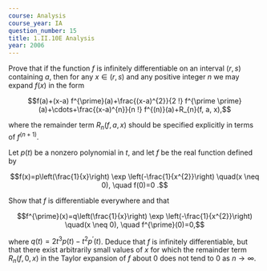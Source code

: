 ```yaml
---
course: Analysis
course_year: IA
question_number: 15
title: 1.II.10E Analysis
year: 2006
---
```



Prove that if the function $f$ is infinitely differentiable on an interval $(r, s)$ containing $a$, then for any $x \in(r, s)$ and any positive integer $n$ we may expand $f(x)$ in the form

$$f(a)+(x-a) f^{\prime}(a)+\frac{(x-a)^{2}}{2 !} f^{\prime \prime}(a)+\cdots+\frac{(x-a)^{n}}{n !} f^{(n)}(a)+R_{n}(f, a, x),$$

where the remainder term $R_{n}(f, a, x)$ should be specified explicitly in terms of $f^{(n+1)}$.

Let $p(t)$ be a nonzero polynomial in $t$, and let $f$ be the real function defined by

$$f(x)=p\left(\frac{1}{x}\right) \exp \left(-\frac{1}{x^{2}}\right) \quad(x \neq 0), \quad f(0)=0 .$$

Show that $f$ is differentiable everywhere and that

$$f^{\prime}(x)=q\left(\frac{1}{x}\right) \exp \left(-\frac{1}{x^{2}}\right) \quad(x \neq 0), \quad f^{\prime}(0)=0,$$

where $q(t)=2 t^{3} p(t)-t^{2} p^{\prime}(t)$. Deduce that $f$ is infinitely differentiable, but that there exist arbitrarily small values of $x$ for which the remainder term $R_{n}(f, 0, x)$ in the Taylor expansion of $f$ about 0 does not tend to 0 as $n \rightarrow \infty$.